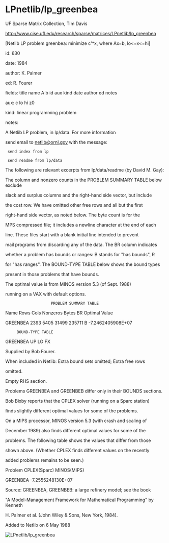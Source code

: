 # LPnetlib/lp_greenbea

 UF Sparse Matrix Collection, Tim Davis

 http://www.cise.ufl.edu/research/sparse/matrices/LPnetlib/lp_greenbea

 [Netlib LP problem greenbea: minimize c'*x, where Ax=b, lo<=x<=hi]

 id: 630

 date: 1984

 author: K. Palmer

 ed: R. Fourer

 fields: title name A b id aux kind date author ed notes

 aux: c lo hi z0

 kind: linear programming problem

 notes:

 A Netlib LP problem, in lp/data.  For more information                    

 send email to netlib@ornl.gov with the message:                           

                                                                           

 	 send index from lp                                                      

 	 send readme from lp/data                                                

                                                                           

 The following are relevant excerpts from lp/data/readme (by David M. Gay):

                                                                           

 The column and nonzero counts in the PROBLEM SUMMARY TABLE below exclude  

 slack and surplus columns and the right-hand side vector, but include     

 the cost row.  We have omitted other free rows and all but the first      

 right-hand side vector, as noted below.  The byte count is for the        

 MPS compressed file; it includes a newline character at the end of each   

 line.  These files start with a blank initial line intended to prevent    

 mail programs from discarding any of the data.  The BR column indicates   

 whether a problem has bounds or ranges:  B stands for "has bounds", R     

 for "has ranges".  The BOUND-TYPE TABLE below shows the bound types       

 present in those problems that have bounds.                               

                                                                           

 The optimal value is from MINOS version 5.3 (of Sept. 1988)               

 running on a VAX with default options.                                    

                                                                           

                        PROBLEM SUMMARY TABLE                              

                                                                           

 Name       Rows   Cols   Nonzeros    Bytes  BR      Optimal Value         

 GREENBEA   2393   5405    31499     235711  B    -7.2462405908E+07        

                                                                           

         BOUND-TYPE TABLE                                                  

 GREENBEA   UP LO FX                                                       

                                                                           

 Supplied by Bob Fourer.                                                   

 When included in Netlib: Extra bound sets omitted; Extra free rows        

 omitted.                                                                  

 Empty RHS section.                                                        

 Problems GREENBEA and GREENBEB differ only in their BOUNDS sections.      

                                                                           

 Bob Bixby reports that the CPLEX solver (running on a Sparc station)      

 finds slightly different optimal values for some of the problems.         

 On a MIPS processor, MINOS version 5.3 (with crash and scaling of         

 December 1989) also finds different optimal values for some of the        

 problems.  The following table shows the values that differ from those    

 shown above.  (Whether CPLEX finds different values on the recently       

 added problems remains to be seen.)                                       

                                                                           

 Problem        CPLEX(Sparc)          MINOS(MIPS)                          

 GREENBEA    -7.2555248130E+07                                             

                                                                           

 Source:  GREENBEA, GREENBEB: a large refinery model; see the book         

 "A Model-Management Framework for Mathematical Programming" by Kenneth    

 H. Palmer et al. (John Wiley & Sons, New York, 1984).                     

                                                                           

 Added to Netlib on  6 May 1988                                            

                                                                           

![LPnetlib/lp_greenbea](http://www2.research.att.com/~yifanhu/GALLERY/GRAPHS/GIF_SMALL/LPnetlib@lp_greenbea.gif)